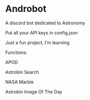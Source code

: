 # Androbot
A discord bot dedicated to Astronomy

Put all your API keys in config.json

Just a fun project, I'm learning



Functions:

APOD

Astrobin Search

NASA Marble

Astrobin Image Of The Day
